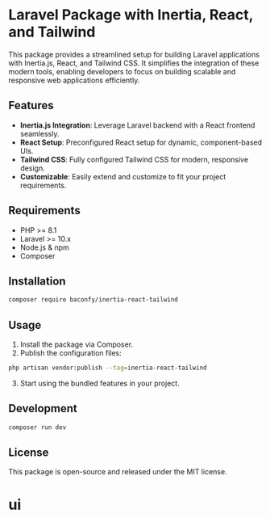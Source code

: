 # Laravel Package with Inertia, React, and Tailwind

This package provides a streamlined setup for building Laravel applications with Inertia.js, React, and Tailwind CSS. It
simplifies the integration of these modern tools, enabling developers to focus on building scalable and responsive web
applications efficiently.

## Features

- **Inertia.js Integration**: Leverage Laravel backend with a React frontend seamlessly.
- **React Setup**: Preconfigured React setup for dynamic, component-based UIs.
- **Tailwind CSS**: Fully configured Tailwind CSS for modern, responsive design.
- **Customizable**: Easily extend and customize to fit your project requirements.

## Requirements

- PHP >= 8.1
- Laravel >= 10.x
- Node.js & npm
- Composer

## Installation

```bash
composer require baconfy/inertia-react-tailwind
```

## Usage

1. Install the package via Composer.
2. Publish the configuration files:

```bash
php artisan vendor:publish --tag=inertia-react-tailwind
```

3. Start using the bundled features in your project.

## Development
```bash
composer run dev
```


## License

This package is open-source and released under the MIT license.
# ui
